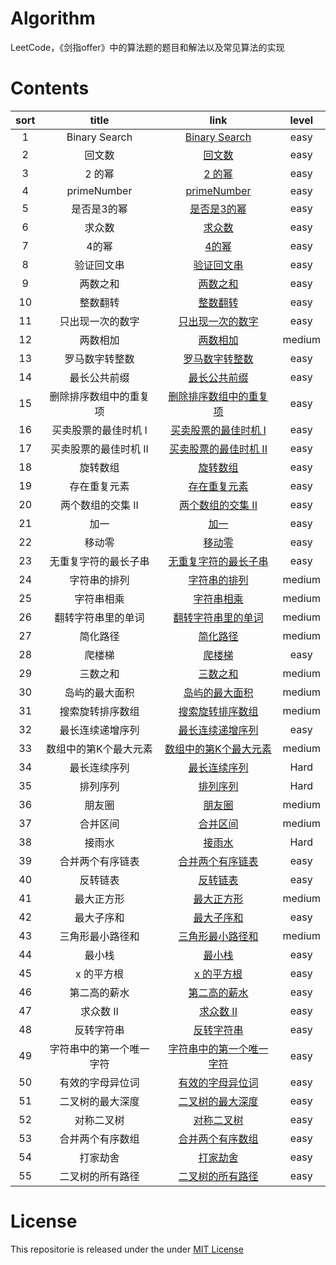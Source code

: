 # Algorithm
LeetCode，《剑指offer》中的算法题的题目和解法以及常见算法的实现

# Contents

| sort | title | link | level |
|:-------:|:-------:|:-------:|:-------:|
|1| Binary Search | [Binary Search](https://github.com/liuzhongning/Algorithm/blob/master/001%20Binary%20Search.md) | easy |
|2| 回文数 | [回文数](https://github.com/liuzhongning/Algorithm/blob/master/002%20回文数.md) | easy |
|3| 2 的幂 | [2 的幂](https://github.com/liuzhongning/Algorithm/blob/master/003%202%20的幂.md) | easy |
|4| primeNumber | [primeNumber](https://github.com/liuzhongning/Algorithm/blob/master/004%20primeNumber.md) | easy |
|5| 是否是3的幂 | [是否是3的幂](https://github.com/liuzhongning/Algorithm/blob/master/005%20是否是3的幂.md) | easy |
|6| 求众数 | [求众数](https://github.com/liuzhongning/Algorithm/blob/master/006%20求众数.md) | easy |
|7| 4的幂 | [4的幂](https://github.com/liuzhongning/Algorithm/blob/master/007%204的幂.md) | easy |
|8| 验证回文串 | [验证回文串](https://github.com/liuzhongning/Algorithm/blob/master/008%20验证回文串.md) | easy |
|9| 两数之和 | [两数之和](https://github.com/liuzhongning/Algorithm/blob/master/009%20两数之和.md) | easy |
|10| 整数翻转 | [整数翻转](https://github.com/liuzhongning/Algorithm/blob/master/010%20整数翻转.md) | easy |
|11| 只出现一次的数字 | [只出现一次的数字](https://github.com/liuzhongning/Algorithm/blob/master/011%20只出现一次的数字.md) | easy |
|12| 两数相加 | [两数相加](https://github.com/liuzhongning/Algorithm/blob/master/012%20两数相加.md) | medium |
|13| 罗马数字转整数 | [罗马数字转整数](https://github.com/liuzhongning/Algorithm/blob/master/013%20罗马数字转整数.md) | easy |
|14| 最长公共前缀 | [最长公共前缀](https://github.com/liuzhongning/Algorithm/blob/master/014%20最长公共前缀.md) | easy |
|15| 删除排序数组中的重复项 | [删除排序数组中的重复项](https://github.com/liuzhongning/Algorithm/blob/master/015%20删除排序数组中的重复项.md) | easy |
|16| 买卖股票的最佳时机 I | [买卖股票的最佳时机 I](https://github.com/liuzhongning/Algorithm/blob/master/016%20买卖股票的最佳时机%20I.md) | easy |
|17| 买卖股票的最佳时机 II | [买卖股票的最佳时机 II](https://github.com/liuzhongning/Algorithm/blob/master/017%20买卖股票的最佳时机%20II.md) | easy |
|18| 旋转数组 | [旋转数组](https://github.com/liuzhongning/Algorithm/blob/master/018%20旋转数组.md) | easy |
|19| 存在重复元素 | [存在重复元素](https://github.com/liuzhongning/Algorithm/blob/master/019%20存在重复元素.md) | easy |
|20| 两个数组的交集 II | [两个数组的交集 II](https://github.com/liuzhongning/Algorithm/blob/master/020%20两个数组的交集%20II.md) | easy |
|21| 加一 | [加一](https://github.com/liuzhongning/Algorithm/blob/master/021%20加一.md) | easy |
|22| 移动零| [移动零](https://github.com/liuzhongning/Algorithm/blob/master/022%20移动零.md) | easy |
|23| 无重复字符的最长子串 | [无重复字符的最长子串](https://github.com/liuzhongning/Algorithm/blob/master/023%20无重复字符的最长子串.md) | easy |
|24| 字符串的排列 | [字符串的排列](https://github.com/liuzhongning/Algorithm/blob/master/024%20字符串的排列.md) | medium |
|25| 字符串相乘 | [字符串相乘](https://github.com/liuzhongning/Algorithm/blob/master/025%20字符串相乘.md) | medium |
|26| 翻转字符串里的单词 | [翻转字符串里的单词](https://github.com/liuzhongning/Algorithm/blob/master/026%20翻转字符串里的单词.md) | medium |
|27| 简化路径 | [简化路径](https://github.com/liuzhongning/Algorithm/blob/master/027%20简化路径.md) | medium |
|28| 爬楼梯 | [爬楼梯](https://github.com/liuzhongning/Algorithm/blob/master/028%20爬楼梯.md) | easy |
|29| 三数之和 | [三数之和](https://github.com/liuzhongning/Algorithm/blob/master/029%20三数之和.md) | medium |
|30| 岛屿的最大面积 | [岛屿的最大面积](https://github.com/liuzhongning/Algorithm/blob/master/030%20岛屿的最大面积.md) | medium |
|31| 搜索旋转排序数组 | [搜索旋转排序数组](https://github.com/liuzhongning/Algorithm/blob/master/031%20搜索旋转排序数组.md) | medium |
|32| 最长连续递增序列 | [最长连续递增序列](https://github.com/liuzhongning/Algorithm/blob/master/032%20最长连续递增序列.md) | easy |
|33| 数组中的第K个最大元素 | [数组中的第K个最大元素](https://github.com/liuzhongning/Algorithm/blob/master/033%20数组中的第K个最大元素.md) | medium |
|34| 最长连续序列 | [最长连续序列](https://github.com/liuzhongning/Algorithm/blob/master/034%20最长连续序列.md) | Hard |
|35| 排列序列 | [排列序列](https://github.com/liuzhongning/Algorithm/blob/master/035%20排列序列.md) | Hard |
|36| 朋友圈 | [朋友圈](https://github.com/liuzhongning/Algorithm/blob/master/036%20朋友圈.md) | medium |
|37| 合并区间 | [合并区间](https://github.com/liuzhongning/Algorithm/blob/master/037%20合并区间.md) | medium |
|38| 接雨水 | [接雨水](https://github.com/liuzhongning/Algorithm/blob/master/038%20接雨水.md) | Hard |
|39| 合并两个有序链表 | [合并两个有序链表](https://github.com/liuzhongning/Algorithm/blob/master/039%20合并两个有序链表.md) | easy |
|40| 反转链表 | [反转链表](https://github.com/liuzhongning/Algorithm/blob/master/040%20反转链表.md) | easy |
|41| 最大正方形 | [最大正方形](https://github.com/liuzhongning/Algorithm/blob/master/041%20最大正方形.md) | medium |
|42| 最大子序和 | [最大子序和](https://github.com/liuzhongning/Algorithm/blob/master/042%20最大子序和.md) | easy |
|43| 三角形最小路径和 | [三角形最小路径和](https://github.com/liuzhongning/Algorithm/blob/master/043%20三角形最小路径和.md) | medium |
|44| 最小栈 | [最小栈](https://github.com/liuzhongning/Algorithm/blob/master/044%20最小栈.md) | easy |
|45| x 的平方根 | [x 的平方根](https://github.com/liuzhongning/Algorithm/blob/master/045%20x%20的平方根.md) | easy |
|46| 第二高的薪水 | [第二高的薪水](https://github.com/liuzhongning/Algorithm/blob/master/046%20第二高的薪水.md) | easy |
|47| 求众数 II | [求众数 II](https://github.com/liuzhongning/Algorithm/blob/master/047%20求众数%20II.md) | easy |
|48| 反转字符串 | [反转字符串](https://github.com/liuzhongning/Algorithm/blob/master/048%20反转字符串.md) | easy |
|49| 字符串中的第一个唯一字符 | [字符串中的第一个唯一字符](https://github.com/liuzhongning/Algorithm/blob/master/049%20字符串中的第一个唯一字符.md) | easy |
|50| 有效的字母异位词 | [有效的字母异位词](https://github.com/liuzhongning/Algorithm/blob/master/050%20有效的字母异位词.md) | easy |
|51| 二叉树的最大深度 | [二叉树的最大深度](https://github.com/liuzhongning/Algorithm/blob/master/051%20二叉树的最大深度.md) | easy |
|52| 对称二叉树 | [对称二叉树](https://github.com/liuzhongning/Algorithm/blob/master/052%20对称二叉树.md) | easy |
|53| 合并两个有序数组 | [合并两个有序数组](https://github.com/liuzhongning/Algorithm/blob/master/053%20合并两个有序数组.md) | easy |
|54| 打家劫舍 | [打家劫舍](https://github.com/liuzhongning/Algorithm/blob/master/054%20打家劫舍.md) | easy |
|55| 二叉树的所有路径 | [二叉树的所有路径](https://github.com/liuzhongning/Algorithm/blob/master/055%20二叉树的所有路径.md) | easy |




# License

This repositorie is released under the under [MIT License](https://github.com/liuzhongning/Algorithm/blob/master/LICENSE)
